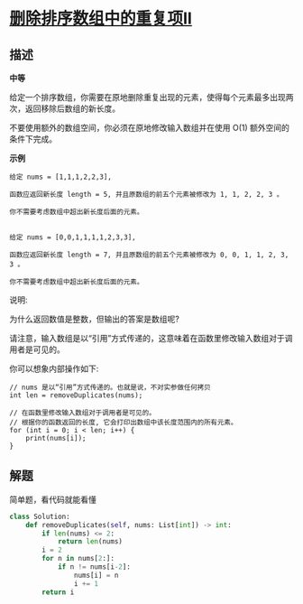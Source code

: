 # [删除排序数组中的重复项II](https://leetcode-cn.com/problems/remove-duplicates-from-sorted-array-ii/)

## 描述  
**中等**  

给定一个排序数组，你需要在原地删除重复出现的元素，使得每个元素最多出现两次，返回移除后数组的新长度。

不要使用额外的数组空间，你必须在原地修改输入数组并在使用 O(1) 额外空间的条件下完成。

**示例** 

    给定 nums = [1,1,1,2,2,3],
    
    函数应返回新长度 length = 5, 并且原数组的前五个元素被修改为 1, 1, 2, 2, 3 。
    
    你不需要考虑数组中超出新长度后面的元素。


    给定 nums = [0,0,1,1,1,1,2,3,3],
    
    函数应返回新长度 length = 7, 并且原数组的前五个元素被修改为 0, 0, 1, 1, 2, 3, 3 。
    
    你不需要考虑数组中超出新长度后面的元素。

说明:

为什么返回数值是整数，但输出的答案是数组呢?

请注意，输入数组是以“引用”方式传递的，这意味着在函数里修改输入数组对于调用者是可见的。

你可以想象内部操作如下:

    // nums 是以“引用”方式传递的。也就是说，不对实参做任何拷贝
    int len = removeDuplicates(nums);
    
    // 在函数里修改输入数组对于调用者是可见的。
    // 根据你的函数返回的长度, 它会打印出数组中该长度范围内的所有元素。
    for (int i = 0; i < len; i++) {
        print(nums[i]);
    }


## 解题  
简单题，看代码就能看懂
```python
class Solution:
    def removeDuplicates(self, nums: List[int]) -> int:
        if len(nums) <= 2:
            return len(nums)
        i = 2
        for n in nums[2:]:
            if n != nums[i-2]:
                nums[i] = n
                i += 1
        return i
```

